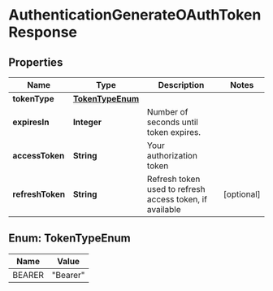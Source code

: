 

# AuthenticationGenerateOAuthTokenResponse


## Properties

| Name | Type | Description | Notes |
|------------ | ------------- | ------------- | -------------|
|**tokenType** | [**TokenTypeEnum**](#TokenTypeEnum) |  |  |
|**expiresIn** | **Integer** | Number of seconds until token expires. |  |
|**accessToken** | **String** | Your authorization token |  |
|**refreshToken** | **String** | Refresh token used to refresh access token, if available |  [optional] |



## Enum: TokenTypeEnum

| Name | Value |
|---- | -----|
| BEARER | &quot;Bearer&quot; |



